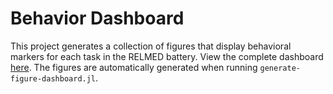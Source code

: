 # Behavior Dashboard
This project generates a collection of figures that display behavioral markers for each task in the RELMED battery.
View the complete dashboard [here](./results/dashboard.md).
The figures are automatically generated when running `generate-figure-dashboard.jl`.